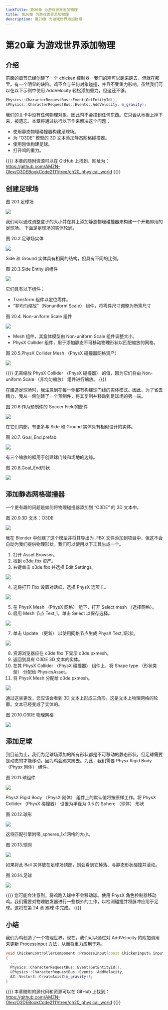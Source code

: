 ```yaml
---
linkTitle: 第20章 为游戏世界添加物理
title: 第20章 为游戏世界添加物理
description: 第20章 为游戏世界添加物理
---
```


# 第20章 为游戏世界添加物理

##  介绍
前面的章节已经创建了一个 chicken 控制器。我们的鸡可以跑来跑去，但就在那里。有一个明显的缺陷。鸡不会与任何对象碰撞，并且不受重力影响。虽然我们可以在以下示例中使用 AddVelocity 轻松添加重力，但这还不够。
```c++
Physics::CharacterRequestBus::Event(GetEntityId(),
&Physics::CharacterRequestBus::Events::AddVelocity, m_gravity);
```

我们的关卡中没有任何物理对象，因此鸡不会撞到任何东西。它只会从地板上掉下来，被遗忘。本章将通过执行以下作来解决这个问题：
* 使用静态物理碰撞器构建足球场。
* 为 “O3DE” 模型的 3D 文本添加静态网格碰撞器。
* 使用刚体构建足球。
* 打开鸡的重力。

{{<note>}}
本章的随附资源可以在 GitHub 上找到，网址为：
https://github.com/AMZN-Olex/O3DEBookCode2111/tree/ch20_physical_world
{{</note>}}

##  创建足球场
图 20.1.足球场

![](/images/learning-guide/tutorials/o3de-book/Part8/o3de_book_8_1.PNG)

我们可以通过调整盒子的大小并在其上添加静态物理碰撞器来构建一个开箱即用的足球场。
下面是足球场的实体轮廓。

图 20.2.足球场实体

![](/images/learning-guide/tutorials/o3de-book/Part8/o3de_book_8_2.PNG)

Side 和 Ground 实体具有相同的结构，但具有不同的比例。

图 20.3.Side Entity 的组件

![](/images/learning-guide/tutorials/o3de-book/Part8/o3de_book_8_3.PNG)

它们具有以下组件：
* Transform 组件以定位零件。
* “非均匀缩放”（Nonuniform Scale） 组件，将零件尺寸调整为所需尺寸

图 20.4. Non-uniform Scale 组件

![](/images/learning-guide/tutorials/o3de-book/Part8/o3de_book_8_4.PNG)

* Mesh 组件，其盒体模型由 Non-uniform Scale 组件调整大小。
* PhysX Collider 组件，用于添加静态不可移动物理形状以匹配缩放的网格。

图 20.5.PhysX Collider Mesh （PhysX 碰撞器网格资产）

![](/images/learning-guide/tutorials/o3de-book/Part8/o3de_book_8_5.PNG)

{{<note>}}
无需缩放 PhysX Collider （PhysX 碰撞器） 的值，因为它们将由 Non-uniform Scale （非均匀缩放） 组件进行缩放。
{{</note>}}

在建造足球场时，我注意到在每一侧都有构建球门线的实体模式。因此，为了省去精力，我从一侧创建了一个预制件，将其复制并移动到足球场的另一端。

图 20.6.作为预制件的 Soccer Field的部件

![](/images/learning-guide/tutorials/o3de-book/Part8/o3de_book_8_6.PNG)

在它们内部，有更多与 Side 和 Ground 实体具有相似设计的实体。

图 20.7. Goal_End.prefab

![](/images/learning-guide/tutorials/o3de-book/Part8/o3de_book_8_7.PNG)

有三个缩放的框用于创建球门线和场地的边缘。

图 20.8.Goal_End形状

![](/images/learning-guide/tutorials/o3de-book/Part8/o3de_book_8_8.PNG)

## 添加静态网格碰撞器
一个更有趣的问题是如何将物理碰撞器添加到 “O3DE” 的 3D 文本中。

图 20.9.3D 文本：O3DE

![](/images/learning-guide/tutorials/o3de-book/Part8/o3de_book_8_9.PNG)

我在 Blender 中创建了这个模型并将其导出为 .FBX 文件添加到项目中，但这不会自动为我们提供物理形状。我们可以使用以下工具生成一个。 
1. 打开 Asset Browser。 
2. 找到 o3de.fbx 资产。 
3. 右键单击 o3de.fbx 并选择 Edit Settings。

![](/images/learning-guide/tutorials/o3de-book/Part8/o3de_book_8_10.PNG)

4. 这将打开 Fbx 设置对话框，选择 PhysX 选项卡。

![](/images/learning-guide/tutorials/o3de-book/Part8/o3de_book_8_11.PNG)

5. 在 PhysX Mesh （PhysX 网格） 组下，打开 Select mesh （选择网格）。 
6. 启用 Mesh 节点 Text_1。单击 Select 以保存选择。

![](/images/learning-guide/tutorials/o3de-book/Part8/o3de_book_8_12.PNG)

7. 单击 Update （更新） 以使用网格节点生成 PhysX Text_1形状。

![](/images/learning-guide/tutorials/o3de-book/Part8/o3de_book_8_13.PNG)

8. 资源浏览器应在 o3de.fbx 下显示 o3de.pxmesh。 
9. 返回到具有 O3DE 3D 文本的实体。 
10. 在其 PhysX Collider （PhysX 碰撞器） 组件上，将 Shape type （形状类型） 分配给 PhysicsAsset。
11. 将 PhysX Mesh 分配给 o3de.pxmesh。

![](/images/learning-guide/tutorials/o3de-book/Part8/o3de_book_8_14.PNG)

通过这些更改，您应该会看到 3D 文本上形成三角形。这是文本上物理网格的轮廓。文本已经变成了实体的。

图 20.10.O3DE 物理网格

![](/images/learning-guide/tutorials/o3de-book/Part8/o3de_book_8_15.PNG)

## 添加足球
到目前为止，我们为足球场添加的所有形状都是不可移动的静态形状，但足球需要是动态的才能移动，因为鸡会踢来踢去。为此，我们需要 Physx Rigid Body （Physx 刚体） 组件。

图 20.11.球组件

![](/images/learning-guide/tutorials/o3de-book/Part8/o3de_book_8_16.PNG)

PhysX Rigid Body （PhysX 刚体） 组件上的默认值将按原样工作。将 PhysX Collider （PhysX 碰撞器） 设置为半径为 0.5 的 Sphere （球体） 形状

图 20.12.球形

![](/images/learning-guide/tutorials/o3de-book/Part8/o3de_book_8_17.PNG)

这将匹配引擎附带_spheres_1x1网格的大小。

图 20.13.球网

![](/images/learning-guide/tutorials/o3de-book/Part8/o3de_book_8_18.PNG)

如果将此 Ball 实体放在足球场顶部，则会看到它掉落、与静态形状碰撞并滚动。

图 20.14.足球

![](/images/learning-guide/tutorials/o3de-book/Part8/o3de_book_8_19.PNG)

{{<note>}}
您可能会注意到，将鸡跑入球中不会移动球。使用 PhysX 角色控制器移动鸡。我们需要对物理触发器进行一些额外的工作，以检测碰撞并将脉冲应用于足球。这将在第 24 章 踢球 中完成。
{{</note>}}

## 小结
我们为鸡创造了一个物理世界。现在，我们可以通过对 AddVelocity 的附加调用来更新 ProcessInput 方法，从而将重力应用于鸡。
```c++
void ChickenControllerComponent::ProcessInput(const ChickenInput& input)
{
  ...
  Physics::CharacterRequestBus::Event(GetEntityId(),
  &Physics::CharacterRequestBus::Events::AddVelocity,
  AZ::Vector3::CreateAxisZ(m_gravity));
}
```

{{<note>}}
本章随附的源代码和资源可以在 GitHub 上找到：
https://github.com/AMZN-Olex/O3DEBookCode2111/tree/ch20_physical_world
{{</note>}}

